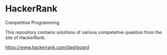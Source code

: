# HackerRank
Competitive Programming

This repository contains solutions of various competetive question from the site of HackerRank.

https://www.hackerrank.com/dashboard
